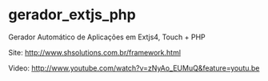 gerador_extjs_php
=================

Gerador Automático de Aplicações em Extjs4, Touch + PHP

Site:
http://www.shsolutions.com.br/framework.html

Video:
http://www.youtube.com/watch?v=zNyAo_EUMuQ&feature=youtu.be
